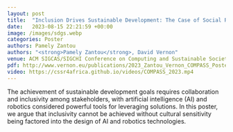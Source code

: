 ```yaml
---
layout: post
title:  "Inclusion Drives Sustainable Development: The Case of Social Robotics for Africa"
date:   2023-08-15 22:21:59 +00:00
image: /images/sdgs.webp
categories: Poster
authors: Pamely Zantou
authors: "<strong>Pamely Zantou</strong>, David Vernon"
venue: ACM SIGCAS/SIGCHI Conference on Computing and Sustainable Societies - COMPASS, Cape Town (South Africa)
pdf: http://www.vernon.eu/publications/2023_Zantou_Vernon_COMPASS_Poster.pdf
video: https://cssr4africa.github.io/videos/COMPASS_2023.mp4
---
```

The achievement of sustainable development goals requires collaboration and inclusivity among stakeholders, with artificial intelligence (AI) and robotics considered powerful tools for leveraging solutions. In this poster, we argue that inclusivity cannot be achieved without cultural sensitivity being factored into the design of AI and robotics technologies.
